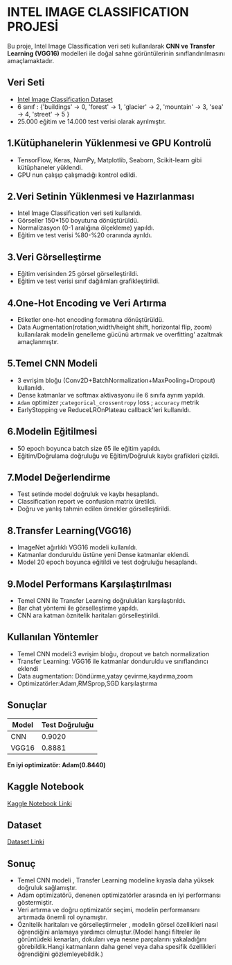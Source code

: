 # INTEL IMAGE CLASSIFICATION PROJESİ

Bu proje, Intel Image Classification veri seti kullanılarak **CNN ve Transfer Learning (VGG16)** modelleri ile doğal sahne görüntülerinin sınıflandırılmasını amaçlamaktadır.

## Veri Seti
- [Intel Image Classification Dataset](https://www.kaggle.com/dataset/puneet6060/intel-image-classification)
- 6 sınıf :
{'buildings' -> 0,
'forest' -> 1,
'glacier' -> 2,
'mountain' -> 3,
'sea' -> 4,
'street' -> 5 }
- 25.000 eğitim ve 14.000 test verisi olarak ayrılmıştır.


## 1.Kütüphanelerin Yüklenmesi ve GPU Kontrolü
- TensorFlow, Keras, NumPy, Matplotlib, Seaborn, Scikit-learn gibi kütüphaneler yüklendi.
- GPU nun çalışıp çalışmadığı kontrol edildi.

## 2.Veri Setinin Yüklenmesi ve Hazırlanması
- Intel Image Classification veri seti kullanıldı.
- Görseller 150*150 boyutuna dönüştürüldü.
- Normalizasyon (0-1 aralığına ölçekleme) yapıldı.
- Eğitim ve test verisi %80-%20 oranında ayrıldı.

## 3.Veri Görselleştirme
- Eğitim verisinden 25 görsel görselleştirildi.
- Eğitim ve test verisi sınıf dağılımları grafikleştirildi.

## 4.One-Hot Encoding ve Veri Artırma
- Etiketler one-hot encoding  formatına dönüştürüldü.
- Data Augmentation(rotation,width/height shift, horizontal flip, zoom) kullanılarak modelin genelleme gücünü artırmak ve overfitting' azaltmak amaçlanmıştır.

## 5.Temel CNN Modeli
- 3 evrişim bloğu (Conv2D+BatchNormalization+MaxPooling+Dropout) kullanıldı.
- Dense katmanlar ve softmax aktivasyonu ile 6 sınıfa ayrım yapıldı.
- `Adam` optimizer ;`categorical_crossentropy` loss ; `accuracy` metrik
- EarlyStopping ve ReduceLROnPlateau callback'leri kullanıldı.

## 6.Modelin Eğitilmesi
- 50 epoch boyunca batch size 65 ile eğitim yapıldı.
- Eğitim/Doğrulama doğruluğu ve Eğitim/Doğruluk kaybı grafikleri çizildi.

## 7.Model Değerlendirme
- Test setinde model doğruluk ve kaybı hesaplandı.
- Classification report ve confusion matrix üretildi.
- Doğru ve yanlış tahmin edilen örnekler görselleştirildi.

## 8.Transfer Learning(VGG16)
- ImageNet ağırlıklı VGG16 modeli kullanıldı.
- Katmanlar donduruldu üstüne yeni Dense katmanlar eklendi.
- Model 20 epoch boyunca eğitildi ve test doğruluğu hesaplandı.

## 9.Model Performans Karşılaştırılması
- Temel CNN ile Transfer Learning doğrulukları karşılaştırıldı.
- Bar chat yöntemi ile görselleştirme yapıldı.
- CNN ara katman öznitelik haritaları görselleştirildi.

## Kullanılan Yöntemler
- Temel CNN modeli:3 evrişim bloğu, dropout ve batch normalization
- Transfer Learning: VGG16 ile katmanlar donduruldu ve sınıflandırıcı eklendi
- Data augmentation: Döndürme,yatay çevirme,kaydırma,zoom
- Optimizatörler:Adam,RMSprop,SGD karşılaştırma

## Sonuçlar
| Model   |     Test Doğruluğu       |
|---------|--------------------------|
| CNN     |      0.9020              | 
| VGG16   |      0.8881              |


**En iyi optimizatör: Adam(0.8440)**

## Kaggle Notebook
[Kaggle Notebook Linki](https://www.kaggle.com/code/burinreyyan/notebookba3b467302)

## Dataset
[Dataset Linki](https://www.kaggle.com/datasets/puneet6060/intel-image-classification)


## Sonuç
- Temel CNN modeli , Transfer Learning modeline kıyasla daha yüksek doğruluk sağlamıştır.
- Adam optimizatörü, denenen optimizatörler arasında en iyi performansı göstermiştir.
- Veri artırma ve doğru optimizatör seçimi, modelin performansını artırmada önemli rol oynamıştır.
- Öznitelik haritaları ve görselleştirmeler , modelin görsel özellikleri nasıl öğrendiğini anlamaya yardımcı olmuştur.(Model hangi filtreler ile görüntüdeki kenarları, dokuları veya nesne parçalarını yakaladığını görebildik.Hangi katmanların daha genel veya daha spesifik özellikleri öğrendiğini gözlemleyebildik.)

